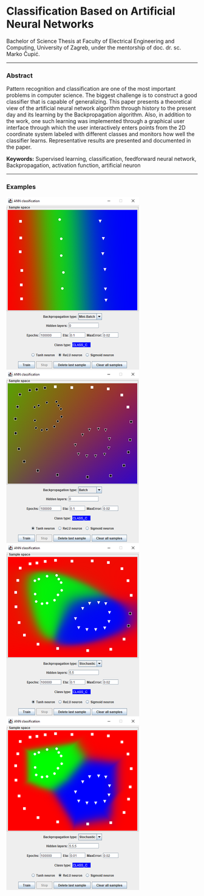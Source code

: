 # Classification Based on Artificial Neural Networks

Bachelor of Science Thesis at Faculty of Electrical Engineering and Computing, University of Zagreb, under the 
mentorship of doc. dr. sc. Marko Čupić.

---

### Abstract

Pattern recognition and classification are one of the most important problems in computer science. The biggest
challenge is to construct a good classifier that is capable of generalizing. This paper presents a theoretical view of 
the artificial neural network algorithm through history to the present day and its learning by the Backpropagation
algorithm. Also, in addition to the work, one such learning was implemented through a graphical user interface
through which the user interactively enters points from the 2D coordinate system labeled with different classes and
monitors how well the classifier learns. Representative results are presented and documented in the paper.

**Keywords:** Supervised learning, classification, feedforward neural network, Backpropagation, activation function, 
artificial neuron

---

### Examples
![Example1](Examples/example1.png)
![Example2](Examples/example2.png)
![Example3](Examples/example3.png)
![Example4](Examples/example4.png)
